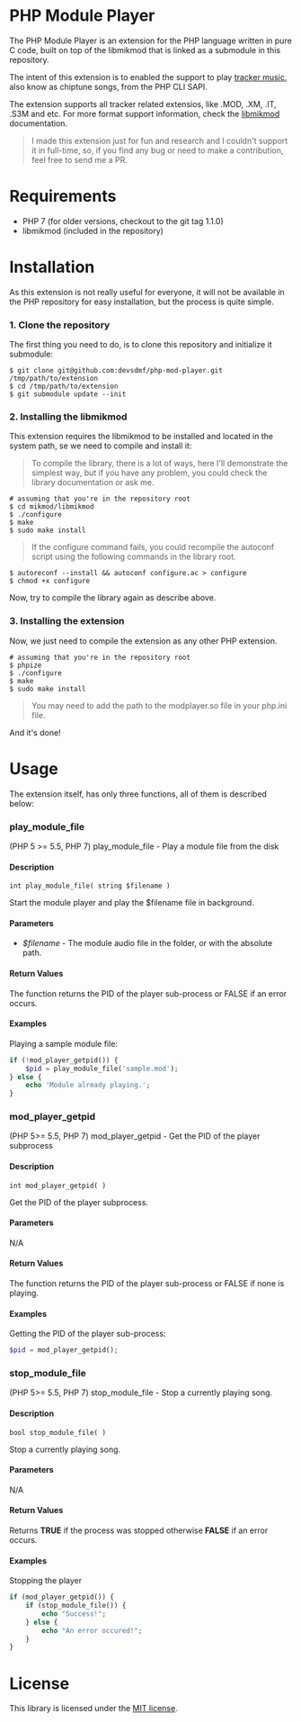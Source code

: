 # PHP Module Player

The PHP Module Player is an extension for the PHP language written in pure C code, built on top of the libmikmod that is linked as a submodule in this repository.

The intent of this extension is to enabled the support to play [tracker music](https://en.wikipedia.org/wiki/Module_file), also know as chiptune songs, from the PHP CLI SAPI.

The extension supports all tracker related extensios, like .MOD, .XM, .IT, .S3M and etc. For more format support information, check the [libmikmod](http://mikmod.sourceforge.net/) documentation.

> I made this extension just for fun and research and I couldn't support it in full-time, so, if you find any bug or need to make a contribution, feel free to send me a PR.

# Requirements

- PHP 7 (for older versions, checkout to the git tag 1.1.0)
- libmikmod (included in the repository)

# Installation

As this extension is not really useful for everyone, it will not be available in the PHP repository for easy installation, but the process is quite simple.

### 1. Clone the repository

The first thing you need to do, is to clone this repository and initialize it submodule:

```
$ git clone git@github.com:devsdmf/php-mod-player.git /tmp/path/to/extension
$ cd /tmp/path/to/extension
$ git submodule update --init
```

### 2. Installing the libmikmod

This extension requires the libmikmod to be installed and located in the system path, se we need to compile and install it:

> To compile the library, there is a lot of ways, here I'll demonstrate the simplest way, but if you have any problem, you could check the library documentation or ask me.

```
# assuming that you're in the repository root
$ cd mikmod/libmikmod
$ ./configure
$ make
$ sudo make install
```

> If the configure command fails, you could recompile the autoconf script using the following commands in the library root.
```
$ autoreconf --install && autoconf configure.ac > configure
$ chmod +x configure
```
Now, try to compile the library again as describe above.

### 3. Installing the extension

Now, we just need to compile the extension as any other PHP extension.

```
# assuming that you're in the repository root
$ phpize
$ ./configure
$ make
$ sudo make install
```

> You may need to add the path to the modplayer.so file in your php.ini file.

And it's done!

# Usage

The extension itself, has only three functions, all of them is described below:

### play_module_file

(PHP 5 >= 5.5, PHP 7)
play_module_file - Play a module file from the disk

#### Description
`int play_module_file( string $filename )`

Start the module player and play the $filename file in background.

#### Parameters

- *$filename* - The module audio file in the folder, or with the absolute path.

#### Return Values

The function returns the PID of the player sub-process or FALSE if an error occurs.

#### Examples

Playing a sample module file:

```php
if (!mod_player_getpid()) {
    $pid = play_module_file('sample.mod');
} else {
    echo 'Module already playing.';
}
```

### mod_player_getpid

(PHP 5>= 5.5, PHP 7)
mod_player_getpid - Get the PID of the player subprocess

#### Description
`int mod_player_getpid( )`

Get the PID of the player subprocess.

#### Parameters

N/A

#### Return Values

The function returns the PID of the player sub-process or FALSE if none is playing.

#### Examples

Getting the PID of the player sub-process:

```php
$pid = mod_player_getpid();
```

### stop_module_file

(PHP 5>= 5.5, PHP 7)
stop_module_file - Stop a currently playing song.

#### Description
`bool stop_module_file( )`

Stop a currently playing song.

#### Parameters

N/A

#### Return Values

Returns **TRUE** if the process was stopped otherwise **FALSE** if an error occurs.

#### Examples

Stopping the player

```php
if (mod_player_getpid()) {
    if (stop_module_file()) {
        echo "Success!";
    } else {
        echo "An error occured!";
    }
}
```

# License

This library is licensed under the [MIT license](LICENSE).